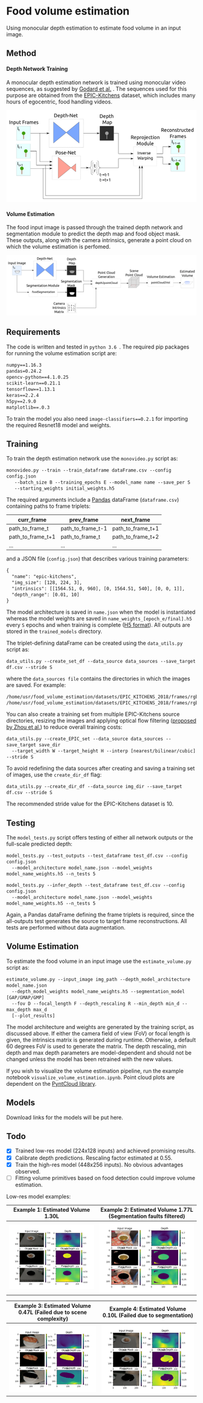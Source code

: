 # Food volume estimation
Using monocular depth estimation to estimate food volume in an input image.


## Method
#### Depth Network Training
A monocular depth estimation network is trained using monocular video sequences, as suggested by [Godard et al.](https://arxiv.org/pdf/1806.01260.pdf) . The sequences used for this purpose are obtained from the [EPIC-Kitchens](http://epic-kitchens.github.io/) dataset, which includes many hours of egocentric, food handling videos. 

![Depth Network Training](/assets/readme_assets/depth_train.png)

#### Volume Estimation
The food input image is passed through the trained depth network and segmentation module to predict the depth map and food object mask. These outputs, along with the camera intrinsics, generate a point cloud on which the volume estimation is perfomed.

![Volume Estimation](/assets/readme_assets/vol_est.png)


## Requirements

The code is written and tested in ```python 3.6 ```. The required pip packages for running the volume estimation script are:
```
numpy==1.16.3
pandas=0.24.2
opencv-python==4.1.0.25
scikit-learn==0.21.1
tensorflow==1.13.1
keras==2.2.4
h5py==2.9.0
matplotlib==.0.3
```
To train the model you also need ```image-classifiers==0.2.1``` for importing the required Resnet18 model and weights.


## Training
To train the depth estimation network use the ```monovideo.py``` script as:
```
monovideo.py --train --train_dataframe dataFrame.csv --config config.json 
   --batch_size B --training_epochs E --model_name name --save_per S
   --starting_weights initial_weights.h5
```
The required arguments include  a [Pandas](https://pandas.pydata.org/) dataFrame (```dataframe.csv```) containing paths to frame triplets:

curr_frame | prev_frame | next_frame
------------ | ------------- | ----------
path_to_frame_t | path_to_frame_t-1 | path_to_frame_t+1
path_to_frame_t+1 | path_to_frame_t | path_to_frame_t+2
... | ... | ... 

and a JSON file (```config.json```) that describes various training parameters:
```
{
  "name": "epic-kitchens",
  "img_size": [128, 224, 3],
  "intrinsics": [[1564.51, 0, 960], [0, 1564.51, 540], [0, 0, 1]],
  "depth_range": [0.01, 10]
}
```
The model architecture is saved in ```name.json``` when the model is instantiated whereas the model weights are saved in ```name_weights_[epoch_e/final].h5``` every ```S``` epochs and when training is complete ([H5 format](https://www.h5py.org/)). All outputs are stored in the ```trained_models``` directory.

The triplet-defining dataFrame can be created using the ```data_utils.py``` script as:
```
data_utils.py --create_set_df --data_source data_sources --save_target df.csv --stride S
```
where the ```data_sources file``` contains the directories in which the images are saved. For example:
```
/home/usr/food_volume_estimation/datasets/EPIC_KITCHENS_2018/frames/rgb/train/P01/P03_3/
/home/usr/food_volume_estimation/datasets/EPIC_KITCHENS_2018/frames/rgb/train/P01/P05_1/
```
You can also create a training set from multiple EPIC-Kitchens source directories, resizing the images and applying optical flow filtering ([proposed by Zhou et al.](https://people.eecs.berkeley.edu/~tinghuiz/projects/SfMLearner/cvpr17_sfm_final.pdf)) to reduce overall training costs:
```
data_utils.py --create_EPIC_set --data_source data_sources --save_target save_dir 
  --target_width W --target_height H --interp [nearest/bilinear/cubic] --stride S
  ```
To avoid redefining the data sources after creating and saving a training set of images, use the ```create_dir_df``` flag:
```
data_utils.py --create_dir_df --data_source img_dir --save_target df.csv --stride S
```
The recommended stride value for the EPIC-Kitchens dataset is 10.

## Testing
The ```model_tests.py``` script offers testing of either all network outputs or the full-scale predicted depth:
```
model_tests.py --test_outputs --test_dataframe test_df.csv --config config.json 
  --model_architecture model_name.json --model_weights model_name_weights.h5 --n_tests 5
```
```
model_tests.py --infer_depth --test_dataframe test_df.csv --config config.json 
  --model_architecture model_name.json --model_weights model_name_weights.h5 --n_tests 5
```
Again, a Pandas dataFrame defining the frame triplets is required, since the all-outputs test generates the source to target frame reconstructions. All tests are performed without data augmentation.


## Volume Estimation
To estimate the food volume in an input image use the ```estimate_volume.py``` script as:
```
estimate_volume.py --input_image img_path --depth_model_architecture model_name.json
  --depth_model_weights model_name_weights.h5 --segmentation_model [GAP/GMAP/GMP]
  --fov D --focal_length F --depth_rescaling R --min_depth min_d --max_depth max_d
  [--plot_results]
```
The model architecture and weights are generated by the training script, as discussed above. If either the camera field of view (FoV) or focal length is given, the intrinsics matrix is generated during runtime. Otherwise, a default 60 degrees FoV is used to generate the matrix. The depth rescaling, min depth and max depth parameters are model-dependent and should not be changed unless the model has been retrained with the new values. 

If you wish to visualize the volume estimation pipeline, run the example notebook ```visualize_volume_estimation.ipynb```. Point cloud plots are dependent on the [PyntCloud library](https://github.com/daavoo/pyntcloud).


## Models
Download links for the models will be put here.


## Todo
- [x] Trained low-res model (224x128 inputs) and achieved promising results.
- [X] Calibrate depth predictions. Rescaling factor estimated at 0.55.
- [X] Train the high-res model (448x256 inputs). No obvious advantages observed.
- [ ] Fitting volume primitives based on food detection could improve volume estimation.

Low-res model examples:

Example 1: Estimated Volume 1.30L | Example 2: Estimated Volume 1.77L (Segmentation faults filtered)
------------ | -------------
![Example 1](/assets/readme_assets/test_1_depth.png) | ![Example 2](/assets/readme_assets/test_2_depth.png)

Example 3: Estimated Volume 0.47L (Failed due to scene complexity) | Example 4: Estimated Volume 0.10L (Failed due to segmentation)
------------ | -------------
![Example 3](/assets/readme_assets/test_3_depth.png) | ![Example 4](/assets/readme_assets/test_4_depth.png)

